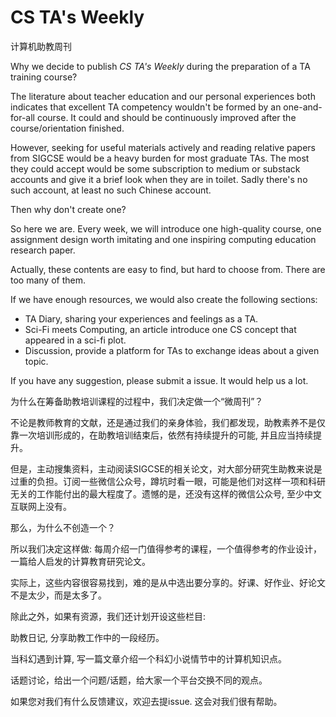 # CS TA's Weekly

计算机助教周刊

Why we decide to publish *CS TA's Weekly* during the preparation of a TA training course?

The literature about teacher education and our personal experiences both indicates that excellent TA competency wouldn't be formed by an one-and-for-all course. It could and should be continuously improved after the course/orientation finished.

However, seeking for useful materials actively and reading relative papers from SIGCSE would be a heavy burden for most graduate TAs. The most they could accept would be some subscription to medium or substack accounts and give it a brief look when they are in toilet. Sadly there's no such account, at least no such Chinese account.

Then why don't create one?

So here we are. Every week, we will introduce one high-quality course, one assignment design worth imitating and one inspiring computing education research paper.

Actually, these contents are easy to find, but hard to choose from. There are too many of them. 

If we have enough resources, we would also create the following sections:

- TA Diary, sharing your experiences and feelings as a TA.
- Sci-Fi meets Computing, an article introduce one CS concept that appeared in a sci-fi plot.
- Discussion, provide a platform for TAs to exchange ideas about a given topic.

If you have any suggestion, please submit a issue. It would help us a lot.

为什么在筹备助教培训课程的过程中，我们决定做一个“微周刊”？

不论是教师教育的文献，还是通过我们的亲身体验，我们都发现，助教素养不是仅靠一次培训形成的，在助教培训结束后，依然有持续提升的可能, 并且应当持续提升。

但是，主动搜集资料，主动阅读SIGCSE的相关论文，对大部分研究生助教来说是过重的负担。订阅一些微信公众号，蹲坑时看一眼，可能是他们对这样一项和科研无关的工作能付出的最大程度了。遗憾的是，还没有这样的微信公众号, 至少中文互联网上没有。

那么，为什么不创造一个？

所以我们决定这样做: 每周介绍一门值得参考的课程，一个值得参考的作业设计，一篇给人启发的计算教育研究论文。

实际上，这些内容很容易找到，难的是从中选出要分享的。好课、好作业、好论文不是太少，而是太多了。

除此之外，如果有资源，我们还计划开设这些栏目: 

助教日记, 分享助教工作中的一段经历。

当科幻遇到计算, 写一篇文章介绍一个科幻小说情节中的计算机知识点。

话题讨论，给出一个问题/话题，给大家一个平台交换不同的观点。

如果您对我们有什么反馈建议，欢迎去提issue. 这会对我们很有帮助。


